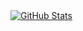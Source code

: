 <!--- - 👋 Hi, I’m @CO2mega
- 👀 I’m interested in ...
- 🌱 I’m currently learning ...
- 💞️ I’m looking to collaborate on ...
- 📫 How to reach me ...
- 😄 Pronouns: ...
- ⚡ Fun fact: ... --->
<a href="https://github.com/CO2mega">
  <img align="center" alt="GitHub Stats" src="https://github-readme-stats.vercel.app/api?username=CO2mega&show_icons=true&include_all_commits=true" />
</a>

<!---
CO2mega/CO2mega is a ✨ special ✨ repository because its `README.md` (this file) appears on your GitHub profile.
You can click the Preview link to take a look at your changes.
--->
